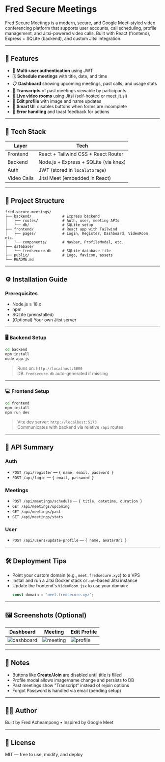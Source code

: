 # Fred Secure Meetings

Fred Secure Meetings is a modern, secure, and Google Meet–styled video conferencing platform that supports user accounts, call scheduling, profile management, and Jitsi-powered video calls. Built with React (frontend), Express + SQLite (backend), and custom Jitsi integration.

---

## 🚀 Features

- 🔐 **Multi-user authentication** using JWT
- 🗓️ **Schedule meetings** with title, date, and time
- 📋 **Dashboard** showing upcoming meetings, past calls, and usage stats
- 📜 **Transcripts** of past meetings viewable by participants
- 🎥 **Live video rooms** using Jitsi (self-hosted or meet.jit.si)
- 👤 **Edit profile** with image and name updates
- 🧠 **Smart UI**: disables buttons when forms are incomplete
- 🔔 **Error handling** and toast feedback for actions

---

## 🧱 Tech Stack

| Layer       | Tech                                    |
|-------------|-----------------------------------------|
| Frontend    | React + Tailwind CSS + React Router     |
| Backend     | Node.js + Express + SQLite (via knex)   |
| Auth        | JWT (stored in `localStorage`)          |
| Video Calls | Jitsi Meet (embedded in React)          |

---

## 🧩 Project Structure

```
fred-secure-meetings/
├── backend/              # Express backend
│   ├── routes/           # Auth, user, meeting APIs
│   └── db/               # SQLite setup
├── frontend/             # React app with Tailwind
│   ├── pages/            # Login, Register, Dashboard, VideoRoom, etc.
│   └── components/       # Navbar, ProfileModal, etc.
├── database/
│   └── fredsecure.db     # SQLite database file
├── public/               # Logo, favicon, assets
└── README.md
```

---

## ⚙️ Installation Guide

### Prerequisites

- Node.js ≥ 18.x
- npm
- SQLite (preinstalled)
- (Optional) Your own Jitsi server

---

### 🖥 Backend Setup

```bash
cd backend
npm install
node app.js
```

> Runs on: `http://localhost:5000`  
> DB: `fredsecure.db` auto-generated if missing

---

### 💻 Frontend Setup

```bash
cd frontend
npm install
npm run dev
```

> Vite dev server: `http://localhost:5173`  
> Communicates with backend via relative `/api` routes

---

## 📡 API Summary

### Auth

- `POST /api/register` — `{ name, email, password }`
- `POST /api/login` — `{ email, password }`

### Meetings

- `POST /api/meetings/schedule` — `{ title, datetime, duration }`
- `GET /api/meetings/upcoming`
- `GET /api/meetings/past`
- `GET /api/meetings/stats`

### User

- `POST /api/users/update-profile` — `{ name, avatarUrl }`

---

## 🛠 Deployment Tips

- Point your custom domain (e.g., `meet.fredsecure.xyz`) to a VPS
- Install and run a Jitsi Docker stack or `apt`-based Jitsi instance
- Update the frontend's `VideoRoom.jsx` to use your domain:
  ```js
  const domain = "meet.fredsecure.xyz";
  ```

---

## 🖼️ Screenshots (Optional)

| Dashboard | Meeting | Edit Profile |
|-----------|---------|--------------|
| ![dashboard](screenshots/dashboard.png) | ![meeting](screenshots/meeting.png) | ![profile](screenshots/profile.png) |

---

## 🧠 Notes

- Buttons like **Create/Join** are disabled until title is filled
- Profile modal allows image/name change and persists to DB
- Past meetings show "Transcript" instead of rejoin options
- Forgot Password is handled via email (pending setup)

---

## 🧑‍💻 Author

Built by Fred Acheampong • Inspired by Google Meet

---

## 🪪 License

MIT — free to use, modify, and deploy
